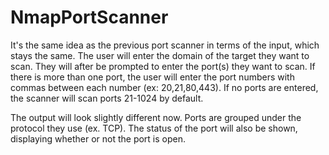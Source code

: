 # NmapPortScanner

It's the same idea as the previous port scanner in terms of the input, which stays the same. The user will enter the domain of the target they want to scan. They will after be prompted to enter the port(s) they want to scan. If there is more than one port, the user will enter the port numbers with commas between each number (ex: 20,21,80,443). If no ports are entered, the scanner will scan ports 21-1024 by default.

The output will look slightly different now. Ports are grouped under the protocol they use (ex. TCP). The status of the port will also be shown, displaying whether or not the port is open.
